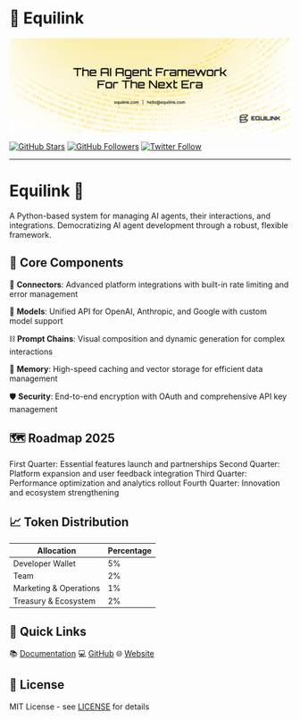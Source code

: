 # 🔗 Equilink

![Organization Banner](/profile/Twitter_banner.png)



[![GitHub Stars](https://img.shields.io/github/stars/Equilink?style=for-the-badge)](https://github.com/Equilink-ai)
[![GitHub Followers](https://img.shields.io/github/followers/Equilink?style=for-the-badge)](https://github.com/Equilink-ai)
[![Twitter Follow](https://img.shields.io/twitter/follow/equilink?style=for-the-badge)](https://twitter.com/equilink)

---

# Equilink 🤖

A Python-based system for managing AI agents, their interactions, and integrations. Democratizing AI agent development through a robust, flexible framework.

## 🔧 Core Components

🔗 **Connectors**: Advanced platform integrations with built-in rate limiting and error management

🧠 **Models**: Unified API for OpenAI, Anthropic, and Google with custom model support

⛓️ **Prompt Chains**: Visual composition and dynamic generation for complex interactions

💾 **Memory**: High-speed caching and vector storage for efficient data management

🛡️ **Security**: End-to-end encryption with OAuth and comprehensive API key management

## 🗺️ Roadmap 2025

First Quarter: Essential features launch and partnerships
Second Quarter: Platform expansion and user feedback integration
Third Quarter: Performance optimization and analytics rollout
Fourth Quarter: Innovation and ecosystem strengthening

## 📈 Token Distribution

| Allocation | Percentage |
|------------|------------|
| Developer Wallet | 5% |
| Team | 2% |
| Marketing & Operations | 1% |
| Treasury & Ecosystem | 2% |

## 🚀 Quick Links

📚 [Documentation](https://equilink-ai.gitbook.io/equilink-ai)
💻 [GitHub](https://github.com/Equilink-ai)
🌐 [Website](https://equilink.ai)

## 📜 License

MIT License - see [LICENSE](LICENSE) for details
